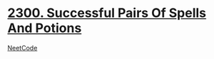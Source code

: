 # [2300. Successful Pairs Of Spells And Potions](https://leetcode.com/problems/successful-pairs-of-spells-and-potions)

[NeetCode](https://youtu.be/kMzJy9es7Hc)